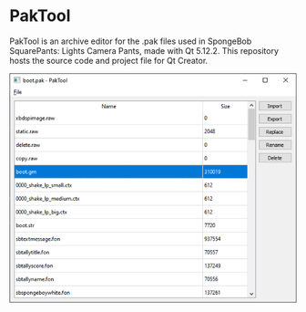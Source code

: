 # PakTool
PakTool is an archive editor for the .pak files used in SpongeBob SquarePants: Lights Camera Pants, made with Qt 5.12.2. This repository hosts the source code and project file for Qt Creator.

![Screenshot](screenshot.png)
